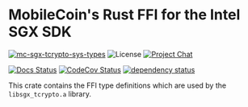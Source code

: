 # MobileCoin's Rust FFI for the Intel SGX SDK

[![mc-sgx-tcrypto-sys-types][crate-image]][crate-link]
![License][license-image]
[![Project Chat][chat-image]][chat-link]

[![Docs Status][docs-image]][docs-link]
[![CodeCov Status][codecov-image]][codecov-link]
[![dependency status][deps-image]][deps-link]

This crate contains the FFI type definitions which are used by the
`libsgx_tcrypto.a` library.

[crate-image]: https://img.shields.io/crates/v/mc-sgx-tcrypto-sys-types.svg?style=for-the-badge
[crate-link]: https://crates.io/crates/mc-sgx-tcrypto-sys-types
[license-image]: https://img.shields.io/crates/l/mc-sgx-tcrypto-sys-types?style=for-the-badge
[chat-image]: https://img.shields.io/discord/MOBILECOIN?style=for-the-badge
[chat-link]: https://mobilecoin.chat
[docs-image]: https://img.shields.io/docsrs/mc-sgx-tcrypto-sys-types?style=for-the-badge
[docs-link]: https://docs.rs/crate/mc-sgx-tcrypto-sys-types
[codecov-image]: https://img.shields.io/codecov/c/github/mobilecoinfoundation/sgx/develop?style=for-the-badge
[codecov-link]: https://codecov.io/gh/mobilecoinfoundation/sgx
[deps-image]: https://deps.rs/crate/mc-sgx-tcrypto-sys-types/status.svg?style=for-the-badge
[deps-link]: https://deps.rs/crate/mc-sgx-tcrypto-sys-types
